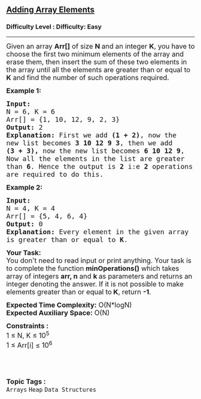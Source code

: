 <h2><a href="https://www.geeksforgeeks.org/problems/adding-array-element4756/1?page=1&category=Arrays&difficulty=Easy&status=unsolved&sortBy=submissions">Adding Array Elements</a></h2><h3>Difficulty Level : Difficulty: Easy</h3><hr><div class="problems_problem_content__Xm_eO"><p><span style="font-size:18px">Given an array&nbsp;<strong>Arr[]</strong>&nbsp;of size <strong>N&nbsp;</strong>and an integer&nbsp;<strong>K</strong>, you have to choose the first two minimum elements of the array and erase them, then insert the sum of these two elements in the array&nbsp;until all the elements are greater than or equal to <strong>K</strong> and find the number of such&nbsp;operations&nbsp;required.</span></p>

<p><span style="font-size:18px"><strong>Example 1:</strong></span></p>

<pre><span style="font-size:18px"><strong>Input:
</strong>N = 6, K = 6 
Arr[] = {1, 10, 12, 9, 2, 3}
<strong>Output:</strong> 2
<strong>Explanation:</strong> First we add <strong>(1 + 2)</strong>, now the
new list becomes <strong>3 10 12 9 3</strong>, then we add
<strong>(3 + 3), </strong>now the new list becomes <strong>6 10 12 9</strong>,
Now all the elements in the list are greater
than <strong>6</strong>. Hence the output is <strong>2</strong> i:e <strong>2</strong> operations
are required to do this. 
</span></pre>

<p><span style="font-size:18px"><strong>Example 2:</strong></span></p>

<pre><span style="font-size:18px"><strong>Input:
</strong>N = 4, K = 4
Arr[] = {5, 4, 6, 4}
<strong>Output:</strong> 0
<strong>Explanation:</strong>&nbsp;Every element in the given array 
is greater than or equal to <strong>K</strong>.
</span></pre>

<p><span style="font-size:18px"><strong>Your Task:</strong><br>
You don't need to read input or print anything. Your task is to complete the function&nbsp;<strong>minOperations()</strong>&nbsp;which takes array of&nbsp;integers <strong>arr, n</strong>&nbsp;and&nbsp;<strong>k&nbsp;</strong>as parameters and returns an integer&nbsp;denoting the answer.&nbsp;If it is not possible to make elements greater than or equal to<strong> K</strong>, return&nbsp;<strong>-1</strong>.</span></p>

<p><span style="font-size:18px"><strong>Expected Time Complexity:</strong>&nbsp;O(N*logN)<br>
<strong>Expected Auxiliary Space:</strong>&nbsp;O(N)</span></p>

<p><span style="font-size:18px"><strong>Constraints :</strong><br>
1 ≤ N, K ≤ 10<sup>5</sup><br>
1 ≤ Arr[i] ≤ 10<sup>6</sup></span></p>

<p>&nbsp;</p>
</div><br><p><span style=font-size:18px><strong>Topic Tags : </strong><br><code>Arrays</code>&nbsp;<code>Heap</code>&nbsp;<code>Data Structures</code>&nbsp;